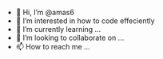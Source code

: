 - 👋 Hi, I’m @amas6
- 👀 I’m interested in how to code effeciently
- 🌱 I’m currently learning ...
- 💞️ I’m looking to collaborate on ...
- 📫 How to reach me ...

<!---
amas6/amas6 is a ✨ special ✨ repository because its `README.md` (this file) appears on your GitHub profile.
You can click the Preview link to take a look at your changes.
--->
